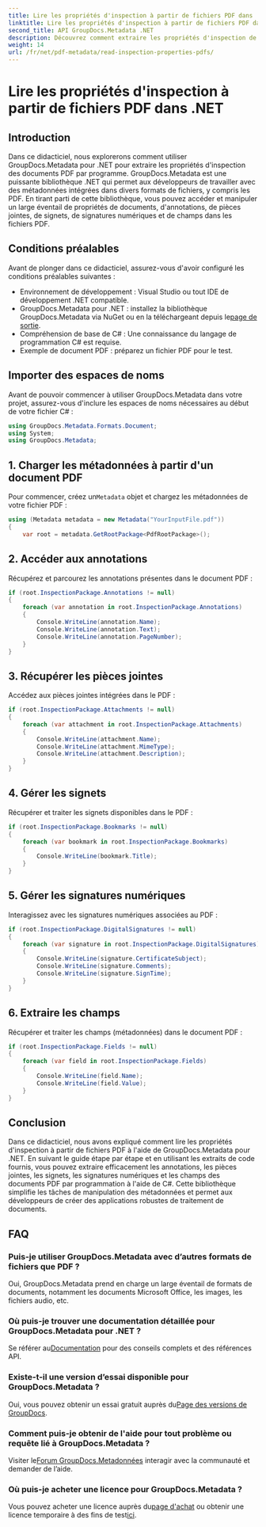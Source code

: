 ```yaml
---
title: Lire les propriétés d'inspection à partir de fichiers PDF dans .NET
linktitle: Lire les propriétés d'inspection à partir de fichiers PDF dans .NET
second_title: API GroupDocs.Metadata .NET
description: Découvrez comment extraire les propriétés d'inspection de documents PDF à l'aide de GroupDocs.Metadata pour .NET. Explorez les annotations, les pièces jointes et bien plus encore.
weight: 14
url: /fr/net/pdf-metadata/read-inspection-properties-pdfs/
---
```


# Lire les propriétés d'inspection à partir de fichiers PDF dans .NET

## Introduction
Dans ce didacticiel, nous explorerons comment utiliser GroupDocs.Metadata pour .NET pour extraire les propriétés d'inspection des documents PDF par programme. GroupDocs.Metadata est une puissante bibliothèque .NET qui permet aux développeurs de travailler avec des métadonnées intégrées dans divers formats de fichiers, y compris les PDF. En tirant parti de cette bibliothèque, vous pouvez accéder et manipuler un large éventail de propriétés de documents, d'annotations, de pièces jointes, de signets, de signatures numériques et de champs dans les fichiers PDF.
## Conditions préalables
Avant de plonger dans ce didacticiel, assurez-vous d'avoir configuré les conditions préalables suivantes :
- Environnement de développement : Visual Studio ou tout IDE de développement .NET compatible.
-  GroupDocs.Metadata pour .NET : installez la bibliothèque GroupDocs.Metadata via NuGet ou en la téléchargeant depuis le[page de sortie](https://releases.groupdocs.com/metadata/net/).
- Compréhension de base de C# : Une connaissance du langage de programmation C# est requise.
- Exemple de document PDF : préparez un fichier PDF pour le test.

## Importer des espaces de noms
Avant de pouvoir commencer à utiliser GroupDocs.Metadata dans votre projet, assurez-vous d'inclure les espaces de noms nécessaires au début de votre fichier C# :
```csharp
using GroupDocs.Metadata.Formats.Document;
using System;
using GroupDocs.Metadata;
```
## 1. Charger les métadonnées à partir d'un document PDF
 Pour commencer, créez un`Metadata` objet et chargez les métadonnées de votre fichier PDF :
```csharp
using (Metadata metadata = new Metadata("YourInputFile.pdf"))
{
    var root = metadata.GetRootPackage<PdfRootPackage>();
```
## 2. Accéder aux annotations
Récupérez et parcourez les annotations présentes dans le document PDF :
```csharp
if (root.InspectionPackage.Annotations != null)
{
    foreach (var annotation in root.InspectionPackage.Annotations)
    {
        Console.WriteLine(annotation.Name);
        Console.WriteLine(annotation.Text);
        Console.WriteLine(annotation.PageNumber);
    }
}
```
## 3. Récupérer les pièces jointes
Accédez aux pièces jointes intégrées dans le PDF :
```csharp
if (root.InspectionPackage.Attachments != null)
{
    foreach (var attachment in root.InspectionPackage.Attachments)
    {
        Console.WriteLine(attachment.Name);
        Console.WriteLine(attachment.MimeType);
        Console.WriteLine(attachment.Description);
    }
}
```
## 4. Gérer les signets
Récupérer et traiter les signets disponibles dans le PDF :
```csharp
if (root.InspectionPackage.Bookmarks != null)
{
    foreach (var bookmark in root.InspectionPackage.Bookmarks)
    {
        Console.WriteLine(bookmark.Title);
    }
}
```
## 5. Gérer les signatures numériques
Interagissez avec les signatures numériques associées au PDF :
```csharp
if (root.InspectionPackage.DigitalSignatures != null)
{
    foreach (var signature in root.InspectionPackage.DigitalSignatures)
    {
        Console.WriteLine(signature.CertificateSubject);
        Console.WriteLine(signature.Comments);
        Console.WriteLine(signature.SignTime);
    }
}
```
## 6. Extraire les champs
Récupérer et traiter les champs (métadonnées) dans le document PDF :
```csharp
if (root.InspectionPackage.Fields != null)
{
    foreach (var field in root.InspectionPackage.Fields)
    {
        Console.WriteLine(field.Name);
        Console.WriteLine(field.Value);
    }
}
```

## Conclusion
Dans ce didacticiel, nous avons expliqué comment lire les propriétés d'inspection à partir de fichiers PDF à l'aide de GroupDocs.Metadata pour .NET. En suivant le guide étape par étape et en utilisant les extraits de code fournis, vous pouvez extraire efficacement les annotations, les pièces jointes, les signets, les signatures numériques et les champs des documents PDF par programmation à l'aide de C#. Cette bibliothèque simplifie les tâches de manipulation des métadonnées et permet aux développeurs de créer des applications robustes de traitement de documents.

## FAQ
### Puis-je utiliser GroupDocs.Metadata avec d’autres formats de fichiers que PDF ?
Oui, GroupDocs.Metadata prend en charge un large éventail de formats de documents, notamment les documents Microsoft Office, les images, les fichiers audio, etc.
### Où puis-je trouver une documentation détaillée pour GroupDocs.Metadata pour .NET ?
 Se référer au[Documentation](https://tutorials.groupdocs.com/metadata/net/) pour des conseils complets et des références API.
### Existe-t-il une version d’essai disponible pour GroupDocs.Metadata ?
 Oui, vous pouvez obtenir un essai gratuit auprès du[Page des versions de GroupDocs](https://releases.groupdocs.com/).
### Comment puis-je obtenir de l'aide pour tout problème ou requête lié à GroupDocs.Metadata ?
 Visiter le[Forum GroupDocs.Metadonnées](https://forum.groupdocs.com/c/metadata/14) interagir avec la communauté et demander de l’aide.
### Où puis-je acheter une licence pour GroupDocs.Metadata ?
Vous pouvez acheter une licence auprès du[page d'achat](https://purchase.groupdocs.com/buy) ou obtenir une licence temporaire à des fins de test[ici](https://purchase.groupdocs.com/temporary-license/).